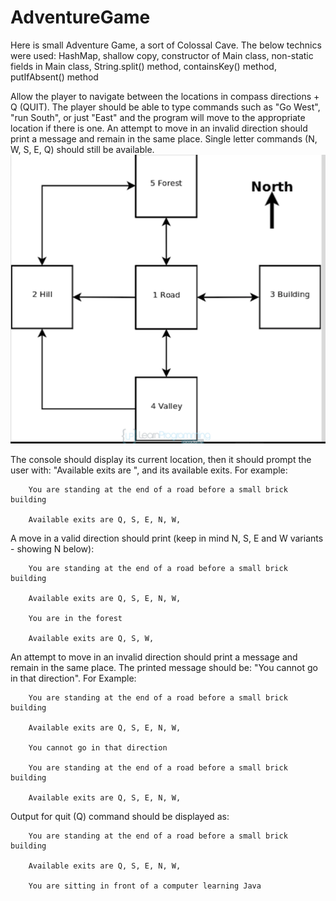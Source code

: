 # AdventureGame
Here is small Adventure Game, a sort of Colossal Cave. The below technics were used: HashMap, shallow copy, constructor of Main class, non-static fields in Main class, String.split() method, containsKey() method, putIfAbsent() method

Allow the player to navigate between the locations in compass directions + Q (QUIT). The player should be able to type commands such as "Go West", "run South", or just "East" and the program will move to the appropriate location if there is one.  An attempt to move in an invalid direction should print a message and remain in the same place. Single letter commands (N, W, S, E, Q) should still be available.
![alt text](https://github.com/NikitaPonomar/AdventureGame/blob/f9cbf514b952df507b49bfb8c65e2da52efec6da/%D0%A1%D0%BD%D0%B8%D0%BC%D0%BE%D0%BA%20%D1%8D%D0%BA%D1%80%D0%B0%D0%BD%D0%B0%202021-12-24%20%D0%B2%2020.08.20.png)

The console should display its current location, then it should prompt the user with: "Available exits are ", and its available exits. For example:

        You are standing at the end of a road before a small brick building

        Available exits are Q, S, E, N, W, 

A move in a valid direction should print (keep in mind N, S, E and W variants - showing N below):

        You are standing at the end of a road before a small brick building

        Available exits are Q, S, E, N, W, 

        You are in the forest

        Available exits are Q, S, W, 

An attempt to move in an invalid direction should print a message and remain in the same place. The printed message should be: "You cannot go in that direction". For Example:

        You are standing at the end of a road before a small brick building

        Available exits are Q, S, E, N, W, 

        You cannot go in that direction

        You are standing at the end of a road before a small brick building

        Available exits are Q, S, E, N, W, 

Output for quit (Q) command should be displayed as:

        You are standing at the end of a road before a small brick building

        Available exits are Q, S, E, N, W, 

        You are sitting in front of a computer learning Java
